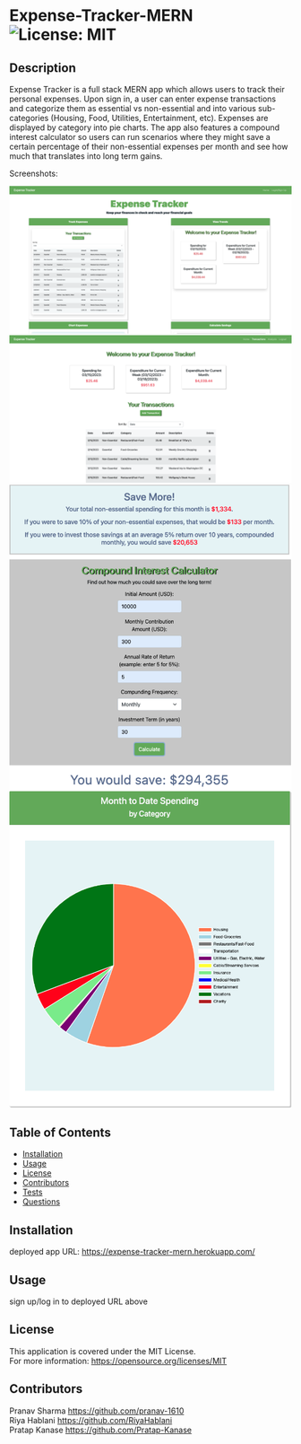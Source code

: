 # Expense-Tracker-MERN<br>![License: MIT](https://img.shields.io/badge/License-MIT-yellow.svg)

  ## Description

  Expense Tracker is a full stack MERN app which allows users to track their personal expenses. Upon sign in, a user can enter expense transactions and categorize them as essential vs non-essential and into various sub-categories (Housing, Food, Utilities, Entertainment, etc). Expenses are displayed by category into pie charts. The app also features a compound interest calculator so users can run scenarios where they might save a certain percentage of their non-essential expenses per month and see how much that translates into long term gains.

  Screenshots:

  ![screenshot_1](./client/public/images/appScreenshot1.png)
  ![screenshot_2](./client/public/images/appScreenshot2.png)
  ![screenshot_3](./client/public/images/appScreenshot3.png)
  ![screenshot_4](./client/public/images/appScreenshot4.png)


  
  ## Table of Contents
  
  - [Installation](#installation)
  - [Usage](#usage)
  - [License](#license)
  - [Contributors](#contributors)
  - [Tests](#tests)
  - [Questions](#questions)
  
  ## Installation
  
  deployed app URL:  https://expense-tracker-mern.herokuapp.com/
  
  ## Usage
  
  sign up/log in to deployed URL above

  ## License
This application is covered under the MIT License.
<br>For more information: https://opensource.org/licenses/MIT
  
  ## Contributors
  Pranav Sharma https://github.com/pranav-1610 <br>
  Riya Hablani https://github.com/RiyaHablani <br>
  Pratap Kanase https://github.com/Pratap-Kanase <br>
 

